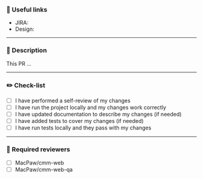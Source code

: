 ### 🔗 Useful links
- JIRA:
- Design:
___
### 🎨  Description
This PR ...
___
### ✏️ Check-list
- [ ] I have performed a self-review of my changes
- [ ] I have run the project locally and my changes work correctly
- [ ] I have updated documentation to describe my changes (if needed)
- [ ] I have added tests to cover my changes (if needed)
- [ ] I have run tests locally and they pass with my changes
___
### 👀 Required reviewers
- [ ] MacPaw/cmm-web
- [ ] MacPaw/cmm-web-qa
